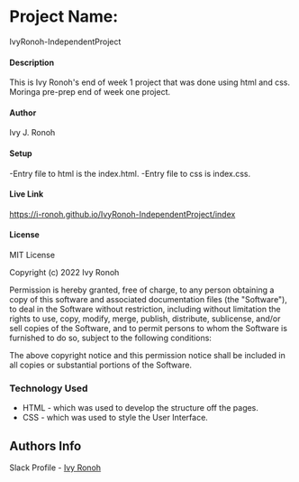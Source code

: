 # Project Name: 
IvyRonoh-IndependentProject

#### Description
This is Ivy Ronoh's end of week 1 project that was done using html and css. 
Moringa pre-prep end of week one project.

#### Author
Ivy J. Ronoh

#### Setup

-Entry file to html is the index.html. 
-Entry file to css is index.css.

#### Live Link
https://i-ronoh.github.io/IvyRonoh-IndependentProject/index

#### License
MIT License

Copyright (c) 2022 Ivy Ronoh

Permission is hereby granted, free of charge, to any person obtaining a copy
of this software and associated documentation files (the "Software"), to deal
in the Software without restriction, including without limitation the rights
to use, copy, modify, merge, publish, distribute, sublicense, and/or sell
copies of the Software, and to permit persons to whom the Software is
furnished to do so, subject to the following conditions:

The above copyright notice and this permission notice shall be included in all
copies or substantial portions of the Software.

### Technology  Used
* HTML - which was used to develop the structure off the pages.
* CSS - which was used to style the User Interface.

## Authors Info
Slack Profile - [Ivy Ronoh](https://app.slack.com/client/T0101L740P4/D03D3MZE875/user_profile/U03DGAU6989)
